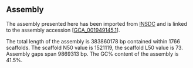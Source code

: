 **Assembly**
--------

The assembly presented here has been imported from [INSDC](http://www.insdc.org) and is linked to the assembly accession [[GCA\_001949145.1](http://www.ebi.ac.uk/ena/data/view/GCA_001949145.1)].

The total length of the assembly is 383860178 bp contained within 1766 scaffolds.
The scaffold N50 value is 1521119, the scaffold L50 value is 73.
Assembly gaps span 9869313 bp. The GC% content of the assembly is 41.5%.
